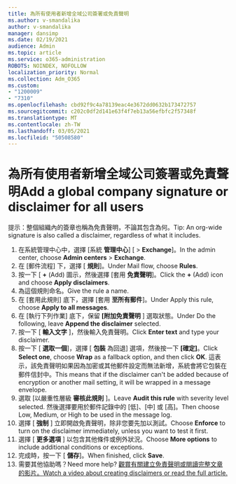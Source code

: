 ```yaml
---
title: 為所有使用者新增全域公司簽署或免責聲明
ms.author: v-smandalika
author: v-smandalika
manager: dansimp
ms.date: 02/19/2021
audience: Admin
ms.topic: article
ms.service: o365-administration
ROBOTS: NOINDEX, NOFOLLOW
localization_priority: Normal
ms.collection: Adm_O365
ms.custom:
- "1200009"
- "7310"
ms.openlocfilehash: cbd92f9c4a78139eac4e3672dd0632b173472757
ms.sourcegitcommit: c202c0df2d141e63f4f7eb13a56efbfc2f57348f
ms.translationtype: MT
ms.contentlocale: zh-TW
ms.lasthandoff: 03/05/2021
ms.locfileid: "50508580"
---
```

# <a name="add-a-global-company-signature-or-disclaimer-for-all-users"></a><span data-ttu-id="9f97f-102">為所有使用者新增全域公司簽署或免責聲明</span><span class="sxs-lookup"><span data-stu-id="9f97f-102">Add a global company signature or disclaimer for all users</span></span>

<span data-ttu-id="9f97f-103">提示：整個組織內的簽章也稱為免責聲明，不論其包含為何。</span><span class="sxs-lookup"><span data-stu-id="9f97f-103">Tip: An org-wide signature is also called a disclaimer, regardless of what it includes.</span></span>

1. <span data-ttu-id="9f97f-104">在系統管理中心中，選擇 [系統 **管理中心**] [  >  **Exchange**]。</span><span class="sxs-lookup"><span data-stu-id="9f97f-104">In the admin center, choose **Admin centers** > **Exchange**.</span></span>
2. <span data-ttu-id="9f97f-105">在 [郵件流程] 下，選擇 [ **規則**]。</span><span class="sxs-lookup"><span data-stu-id="9f97f-105">Under Mail flow, choose **Rules**.</span></span>
3. <span data-ttu-id="9f97f-106">按一下 [ **+** (Add) 圖示，然後選擇 [套用 **免責聲明**]。</span><span class="sxs-lookup"><span data-stu-id="9f97f-106">Click the **+** (Add) icon and choose **Apply disclaimers**.</span></span>
4. <span data-ttu-id="9f97f-107">為這個規則命名。</span><span class="sxs-lookup"><span data-stu-id="9f97f-107">Give the rule a name.</span></span>
5. <span data-ttu-id="9f97f-108">在 [套用此規則] 底下，選擇 [套用 **至所有郵件**]。</span><span class="sxs-lookup"><span data-stu-id="9f97f-108">Under Apply this rule, choose **Apply to all messages**.</span></span>
6. <span data-ttu-id="9f97f-109">在 [執行下列作業] 底下，保留 **[附加免責聲明** ] 選取狀態。</span><span class="sxs-lookup"><span data-stu-id="9f97f-109">Under Do the following, leave **Append the disclaimer** selected.</span></span>
7. <span data-ttu-id="9f97f-110">按一下 [ **輸入文字** ]，然後輸入免責聲明。</span><span class="sxs-lookup"><span data-stu-id="9f97f-110">Click **Enter text** and type your disclaimer.</span></span>
8. <span data-ttu-id="9f97f-111">按一下 [ **選取一個**]，選擇 [ **包裝** 為回退] 選項，然後按一下 **[確定]**。</span><span class="sxs-lookup"><span data-stu-id="9f97f-111">Click **Select one**, choose **Wrap** as a fallback option, and then click **OK**.</span></span> <span data-ttu-id="9f97f-112">這表示，該免責聲明如果因為加密或其他郵件設定而無法新增，系統會將它包裝在郵件信封中。</span><span class="sxs-lookup"><span data-stu-id="9f97f-112">This means that if the disclaimer can't be added because of encryption or another mail setting, it will be wrapped in a message envelope.</span></span>
9. <span data-ttu-id="9f97f-113">選取 [以嚴重性層級 **審核此規則** ]。</span><span class="sxs-lookup"><span data-stu-id="9f97f-113">Leave **Audit this rule** with severity level selected.</span></span> <span data-ttu-id="9f97f-114">然後選擇要用於郵件記錄中的 [低]、[中] 或 [高]。</span><span class="sxs-lookup"><span data-stu-id="9f97f-114">Then choose Low, Medium, or High to be used in the message log.</span></span>
10. <span data-ttu-id="9f97f-115">選擇 [ **強制** ] 立即開啟免責聲明，除非您要先加以測試。</span><span class="sxs-lookup"><span data-stu-id="9f97f-115">Choose **Enforce** to turn on the disclaimer immediately, unless you want to test it first.</span></span>
11. <span data-ttu-id="9f97f-116">選擇 [ **更多選項** ] 以包含其他條件或例外狀況。</span><span class="sxs-lookup"><span data-stu-id="9f97f-116">Choose **More options** to include additional conditions or exceptions.</span></span>
12. <span data-ttu-id="9f97f-117">完成時，按一下 [ **儲存**]。</span><span class="sxs-lookup"><span data-stu-id="9f97f-117">When finished, click **Save**.</span></span>
13. <span data-ttu-id="9f97f-118">需要其他協助嗎？</span><span class="sxs-lookup"><span data-stu-id="9f97f-118">Need more help?</span></span> [<span data-ttu-id="9f97f-119">觀賞有關建立免責聲明或閱讀完整文章的影片。</span><span class="sxs-lookup"><span data-stu-id="9f97f-119">Watch a video about creating disclaimers or read the full article.</span></span>](https://support.office.com/article/2d75860f-c527-4352-a7f6-73eba54c0c72?wt.mc_id=Chat_GlobalSignature)